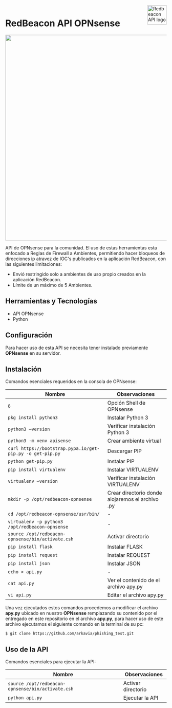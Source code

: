 <a href="https://redbeacon.cl/">
    <img src="https://firebasestorage.googleapis.com/v0/b/ark-not.appspot.com/o/redbeaconopnsense.png?alt=media&token=dc6722c3-ca49-438d-87de-e95c9c9aadb3" alt="Redbeacon API logo" title="Redbeacon" align="right" height="60" />
</a>

RedBeacon API OPNsense
======================

<img src="https://firebasestorage.googleapis.com/v0/b/ark-not.appspot.com/o/redOPN.png?alt=media&token=0c4db906-8ddc-49a0-acc9-b6adc1ee7a2a" width="640">

API de OPNsense para la comunidad. El uso de estas herramientas esta enfocado a Reglas de Firewall a Ambientes, permitiendo hacer bloqueos de direcciones ip atravez de IOC's  publicados en la aplicación RedBeacon, con las siguientes limitaciones:

- Envió restringido solo a ambientes de uso propio creados en la aplicación RedBeacon.
- Límite de un máximo de 5 Ambientes.

## Herramientas y Tecnologías

 - API OPNsense
 - Python
 
## Configuración
Para hacer uso de esta API se necesita tener instalado previamente **OPNsense** en su servidor.

## Instalación

Comandos esenciales requeridos en la consola de OPNsense:

| Nombre | Observaciones |
| --- | --- |
| `8` | Opción Shell de OPNsense |
| `pkg install python3` | Instalar Python 3 |
| `python3 —version` | Verificar instalación Python 3 |
| `python3 -m venv apisense` | Crear ambiente virtual |
| `curl https://bootstrap.pypa.io/get-pip.py -o get-pip.py` | Descargar PIP |
| `python get-pip.py` | Instalar PIP |
| `pip install virtualenv` | Instalar VIRTUALENV |
| `virtualenv —version` | Verificar instalación VIRTUALENV |
| `mkdir -p /opt/redbeacon-opnsense` | Crear directorio donde alojaremos el archivo .py |
| `cd /opt/redbeacon-opnsense/usr/bin/` | - |
| `virtualenv -p python3 /opt/redbeacon-opnsense` | - |
| `source /opt/redbeacon-opnsense/bin/activate.csh` | Activar directorio |
| `pip install flask` | Instalar FLASK |
| `pip install request` | Instalar REQUEST |
| `pip install json` | Instalar JSON |
| `echo > api.py` | - |
| `cat api.py` | Ver el contenido de el archivo apy.py |
| `vi api.py` | Editar el archivo apy.py |

Una vez ejecutados estos comandos procedemos a modificar el archivo **apy.py** ubicado en nuestro **OPNsense** remplazando su contenido por el entregado en este repositorio en el archivo **apy.py**, para hacer uso de este archivo ejecutamos el siguiente comando en la terminal de su pc: 

    $ git clone https://github.com/arkavia/phishing_test.git
    
## Uso de la API
Comandos esenciales para ejecutar la API:

| Nombre | Observaciones |
| --- | --- |
| `source /opt/redbeacon-opnsense/bin/activate.csh` | Activar directorio |
| `python api.py` | Ejecutar la API |
